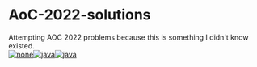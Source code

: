 # AoC-2022-solutions
Attempting AOC 2022 problems because this is something I didn't know existed. <br>
<a href='https://github.com/shivamkapasia0' target="_blank"><img alt='none' src='https://img.shields.io/badge/AoC_2022-100000?style=for-the-badge&logo=none&logoColor=white&labelColor=black&color=11B000'/></a><a href='https://github.com/shivamkapasia0' target="_blank"><img alt='java' src='https://img.shields.io/badge/JAVA-100000?style=for-the-badge&logo=java&logoColor=white&labelColor=black&color=FF7300'/></a><a href='https://github.com/shivamkapasia0' target="_blank"><img alt='java' src='https://img.shields.io/badge/Intermediate-100000?style=for-the-badge&logo=java&logoColor=white&labelColor=black&color=FFD100'/></a>
